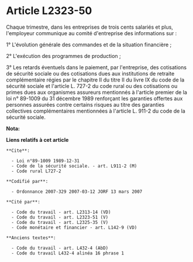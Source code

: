 # Article L2323-50

Chaque trimestre, dans les entreprises de trois cents salariés et plus, l'employeur communique au comité d'entreprise des
informations sur :

1° L'évolution générale des commandes et de la situation financière ;

2° L'exécution des programmes de production ;

3° Les retards éventuels dans le paiement, par l'entreprise, des cotisations de sécurité sociale ou des cotisations dues aux
institutions de retraite complémentaire régies par le chapitre II du titre II du livre IX du code de la sécurité sociale et
l'article L. 727-2 du code rural ou des cotisations ou primes dues aux organismes assureurs mentionnés à l'article premier de
la loi n° 89-1009 du 31 décembre 1989 renforçant les garanties offertes aux personnes assurées contre certains risques au
titre des garanties collectives complémentaires mentionnées à l'article L. 911-2 du code de la sécurité sociale.

**Nota:**



**Liens relatifs à cet article**

	**Cite**:

	  - Loi n°89-1009 1989-12-31
	  - Code de la sécurité sociale. - art. L911-2 (M)
	  - Code rural L727-2

	**Codifié par**:

	  - Ordonnance 2007-329 2007-03-12 JORF 13 mars 2007

	**Cité par**:

	  - Code du travail - art. L2313-14 (VD)
	  - Code du travail - art. L2323-51 (V)
	  - Code du travail - art. L2325-35 (V)
	  - Code monétaire et financier - art. L142-9 (VD)

	**Anciens textes**:

	  - Code du travail - art. L432-4 (AbD)
	  - Code du travail L432-4 alinéa 16 phrase 1
